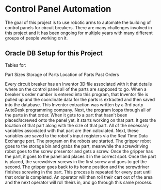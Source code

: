 # Control Panel Automation

The goal of this project is to use robotic arms to automate the building of control panels for circuit breakers. There are many challenges involved in this project and it has been ongoing for multiple years with many different groups of people working on it.

Oracle DB Setup for this Project
--------------------------------
Tables for:

  Part Sizes
  Storage of Parts
  Location of Parts
  Past Orders

Every circuit breaker has an Inventor 3D file associated with it that details where on the control panel all of the parts are supposed to go.
When a breaker's order number is entered into this program, that Inventor file is pulled up and the coordinate data for the parts is extracted and then saved into the 
database. This Inventor extraction was written by a 3rd party AutoDesk programming company. Next, the program loops through all of the parts in that order. When it gets 
to a part that hasn't been placed/screwed onto the panel yet, it starts working on that part. It gets the location of that part along with the size of that part. All of 
the necessary variables associated with that part are then calculated. Next, these variables are saved to the robot's input registers via the Real Time Data Exchange 
port. The program on the robots are started. The gripper robot goes to the storage bin and grabs the part, meanwhile the screwdriving robot goes to the screw presentor 
and gets a screw. Once the gripper has the part, it goes to the panel and places it in the correct spot. Once the part is placed, the screwdriver screws in the first 
screw and goes to get the second. The gripper goes back to its home position and the screwdriver finishes screwing in the part. This process is repeated for every part 
until that order is completed. An operator will then roll their cart out of the area and the next operator will roll theirs in, and go through this same process.
